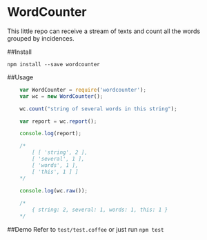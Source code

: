 WordCounter
===============

This little repo can receive a stream of texts and count all the words grouped by incidences.  

##Install

	npm install --save wordcounter

##Usage

~~~~Javascript
	var WordCounter = require('wordcounter');
	var wc = new WordCounter();

	wc.count("string of several words in this string");

	var report = wc.report();

	console.log(report);

	/*
		[ [ 'string', 2 ],
		[ 'several', 1 ],
		[ 'words', 1 ],
		[ 'this', 1 ] ]
	*/
	
	console.log(wc.raw());

	/*
		{ string: 2, several: 1, words: 1, this: 1 }
	*/
~~~~

##Demo
Refer to ```test/test.coffee``` or just run ```npm test```
